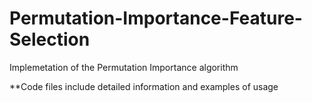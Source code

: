 # Permutation-Importance-Feature-Selection
Implemetation of the Permutation Importance algorithm

**Code files include detailed information and examples of usage
